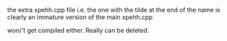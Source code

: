 
the extra xpehh.cpp file
i.e. the one with the tilde at the end of the name
is clearly an immature version of the main xpehh.cpp

won/'t get compiled either. Really can be deleted.
